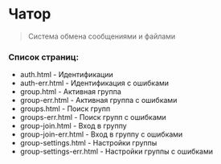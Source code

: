 <h1>Чатор</h1>

> Система обмена сообщениями и файлами

### Список страниц:
* auth.html - Идентификации
* auth-err.html - Идентификация с ошибками
* group.html - Активная группа
* group-err.html - Активная группа с ошибками
* groups.html - Поиск групп
* groups-err.html - Поиск групп с ошибками 
* group-join.html - Вход в группу
* group-join-err.html - Вход в группу с ошибками 
* group-settings.html - Настройки группы
* group-settings-err.html - Настройки группы с ошибками 


